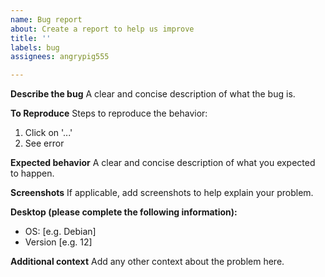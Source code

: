 ```yaml
---
name: Bug report
about: Create a report to help us improve
title: ''
labels: bug
assignees: angrypig555

---
```


**Describe the bug**
A clear and concise description of what the bug is.

**To Reproduce**
Steps to reproduce the behavior:
1. Click on '...'
2. See error

**Expected behavior**
A clear and concise description of what you expected to happen.

**Screenshots**
If applicable, add screenshots to help explain your problem.

**Desktop (please complete the following information):**
 - OS: [e.g. Debian]
 - Version [e.g. 12]

**Additional context**
Add any other context about the problem here.
